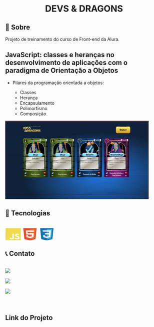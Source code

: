 <h1 style="text-align: center">DEVS & DRAGONS</h1>
<h2> 📰 Sobre</h2>
Projeto de treinamento do curso de Front-end da Alura.

## JavaScript: classes e heranças no desenvolvimento de aplicações com o paradigma de Orientação a Objetos

- Pilares da programação orientada a objetos:

   - Classes
   - Herança
   - Encapsulamento
   - Polimorfismo
   - Composição

<img src="./src/assets/img/devs-dragons.jpg">

<h2> 🚀 Tecnologias</h2>

<div style="display: inline_block"><br>
    <img align="center" alt="Misael-Js" height="40" width="50" src="https://raw.githubusercontent.com/devicons/devicon/master/icons/javascript/javascript-plain.svg">
    <img align="center" alt="Misael-HTML" height="40" width="50" src="https://raw.githubusercontent.com/devicons/devicon/master/icons/html5/html5-original.svg">
    <img align="center" alt="Misael-CSS" height="40" width="50" src="https://raw.githubusercontent.com/devicons/devicon/master/icons/css3/css3-original.svg">
</div>


<h2> 📞 Contato</h2>

<div style="display: inline_block"><br> 
  <a href="https://instagram.com/misaelvborges" target="_blank"><img src="https://img.shields.io/badge/-Instagram-%23E4405F?style=for-the-badge&logo=instagram&logoColor=white" target="_blank"></a>

  <a href = "mailto:misaelborges1981@gmail.com"><img src="https://img.shields.io/badge/-Gmail-%23333?style=for-the-badge&logo=gmail&logoColor=white" target="_blank"></a>

  <a href="https://www.linkedin.com/in/misael-borges-dev/" target="_blank"><img src="https://img.shields.io/badge/-LinkedIn-%230077B5?style=for-the-badge&logo=linkedin&logoColor=white" target="_blank"></a>
</div>

<div style="display: inline_block"><br>
  <h2>Link do Projeto</h2>
  
</div>